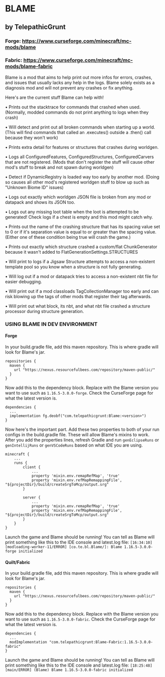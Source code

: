 # BLAME
## by TelepathicGrunt

### Forge: https://www.curseforge.com/minecraft/mc-mods/blame
### Fabric: https://www.curseforge.com/minecraft/mc-mods/blame-fabric

Blame is a mod that aims to help print out more infos for errors, crashes, and issues that usually lacks any help in the logs. Blame solely exists as a diagnosis mod and will not prevent any crashes or fix anything.

Here's are the current stuff Blame can help with!

• Prints out the stacktrace for commands that crashed when used.
(Normally, modded commands do not print anything to logs when they crash)

• Will detect and print out all broken commands when starting up a world.
(This will find commands that called an .executes() outside a .then() call because they won't work)

• Prints extra detail for features or structures that crashes during worldgen.

• Logs all ConfiguredFeatures, ConfiguredStructures, ConfiguredCarvers that are not registered.
(Mods that don't register the stuff will cause other mod's stuff to break and not spawn during worldgen)

• Detect if DynamicRegistry is loaded way too early by another mod.
(Doing so causes all other mod's registered worldgen stuff to blow up such as "Unknown Biome ID" issues)

• Logs out exactly which worldgen JSON file is broken from any mod or datapack and shows its JSON too.

• Logs out any missing loot table when the loot is attempted to be generated! Check logs if a chest is empty and this mod might catch why.

• Prints out the name of the crashing structure that has its spacing value set to 0 or if it's separation value is equal to or greater than the spacing value.
(Either one of these condition being true will crash the game.)

• Prints out exactly which structure crashed a custom/flat ChunkGenerator because it wasn't added to FlatGenerationSettings.STRUCTURES

• Will print to logs if a Jigsaw Structure attempts to access a non-existent template pool so you know when a structure is not fully generating.

• Will log out if a mod or datapack tries to access a non-existent nbt file for easier debugging.

• Will print out if a mod classloads TagCollectionManager too early and can risk blowing up the tags of other mods that register their tag afterwards.

• Will print out what block, its nbt, and what nbt file crashed a structure processor during structure generation.


### USING BLAME IN DEV ENVIRONMENT

#### Forge

In your build.gradle file, add this maven repository. This is where gradle will look for Blame's jar.
```
repositories {
  maven {
    url "https://nexus.resourcefulbees.com/repository/maven-public/"
  }
}
```

Now add this to the dependency block. Replace <version> with the Blame version you want to use such as `1.16.5-3.0.0-forge`. Check the CurseForge page for what the latest version is.
```
dependencies {
  ...
  implementation fg.deobf("com.telepathicgrunt:Blame:<version>")
}
```

Now here's the important part. Add these two properties to both of your run configs in the build.gradle file. These will allow Blame's mixins to work. After you add the properties lines, refresh Gradle and run `genEclipseRuns` or `genIntellijRuns` or `genVSCodeRuns` based on what IDE you are using.
```
minecraft {
    ...
    runs {
        client {
            ...
            property 'mixin.env.remapRefMap', 'true'
            property 'mixin.env.refMapRemappingFile', "${projectDir}/build/createSrgToMcp/output.srg"
        }

        server {
            ...
            property 'mixin.env.remapRefMap', 'true'
            property 'mixin.env.refMapRemappingFile', "${projectDir}/build/createSrgToMcp/output.srg"
        }
    }
}
```

Launch the game and Blame should be running! You can tell as Blame will print something like this to the IDE console and latest.log file:
`[16:34:10] [modloading-worker-11/ERROR] [co.te.bl.Blame/]: Blame 1.16.5-3.0.0-forge initialized`


#### Quilt/Fabric

In your build.gradle file, add this maven repository. This is where gradle will look for Blame's jar.
```
repositories {
  maven {
    url "https://nexus.resourcefulbees.com/repository/maven-public/"
  }
}
```

Now add this to the dependency block. Replace <version> with the Blame version you want to use such as `1.16.5-3.0.0-fabric`. Check the CurseForge page for what the latest version is.
```
dependencies {
  ...
  modImplementation "com.telepathicgrunt:Blame-Fabric:1.16.5-3.0.0-fabric"
}
```

Launch the game and Blame should be running! You can tell as Blame will print something like this to the IDE console and latest.log file:
`[18:25:48] [main/ERROR] (Blame) Blame 1.16.5-3.0.0-fabric initialized`